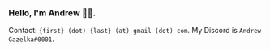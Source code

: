 ### Hello, I'm Andrew 👋🏼. 

Contact: `{first} (dot) {last} (at) gmail (dot) com`. My Discord is `Andrew Gazelka#0001`. 
